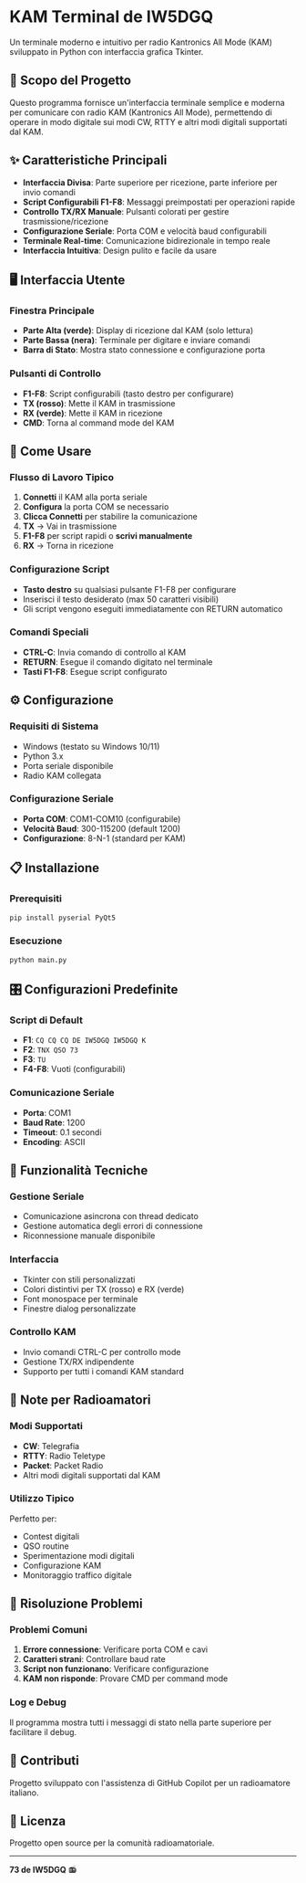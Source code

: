 # KAM Terminal de IW5DGQ

Un terminale moderno e intuitivo per radio Kantronics All Mode (KAM) sviluppato in Python con interfaccia grafica Tkinter.

## 🎯 Scopo del Progetto

Questo programma fornisce un'interfaccia terminale semplice e moderna per comunicare con radio KAM (Kantronics All Mode), permettendo di operare in modo digitale sui modi CW, RTTY e altri modi digitali supportati dal KAM.

## ✨ Caratteristiche Principali

- **Interfaccia Divisa**: Parte superiore per ricezione, parte inferiore per invio comandi
- **Script Configurabili F1-F8**: Messaggi preimpostati per operazioni rapide
- **Controllo TX/RX Manuale**: Pulsanti colorati per gestire trasmissione/ricezione
- **Configurazione Seriale**: Porta COM e velocità baud configurabili
- **Terminale Real-time**: Comunicazione bidirezionale in tempo reale
- **Interfaccia Intuitiva**: Design pulito e facile da usare

## 🖥️ Interfaccia Utente

### Finestra Principale
- **Parte Alta (verde)**: Display di ricezione dal KAM (solo lettura)
- **Parte Bassa (nera)**: Terminale per digitare e inviare comandi
- **Barra di Stato**: Mostra stato connessione e configurazione porta

### Pulsanti di Controllo
- **F1-F8**: Script configurabili (tasto destro per configurare)
- **TX (rosso)**: Mette il KAM in trasmissione
- **RX (verde)**: Mette il KAM in ricezione
- **CMD**: Torna al command mode del KAM

## 🚀 Come Usare

### Flusso di Lavoro Tipico
1. **Connetti** il KAM alla porta seriale
2. **Configura** la porta COM se necessario
3. **Clicca Connetti** per stabilire la comunicazione
4. **TX** → Vai in trasmissione
5. **F1-F8** per script rapidi o **scrivi manualmente**
6. **RX** → Torna in ricezione

### Configurazione Script
- **Tasto destro** su qualsiasi pulsante F1-F8 per configurare
- Inserisci il testo desiderato (max 50 caratteri visibili)
- Gli script vengono eseguiti immediatamente con RETURN automatico

### Comandi Speciali
- **CTRL-C**: Invia comando di controllo al KAM
- **RETURN**: Esegue il comando digitato nel terminale
- **Tasti F1-F8**: Esegue script configurato

## ⚙️ Configurazione

### Requisiti di Sistema
- Windows (testato su Windows 10/11)
- Python 3.x
- Porta seriale disponibile
- Radio KAM collegata

### Configurazione Seriale
- **Porta COM**: COM1-COM10 (configurabile)
- **Velocità Baud**: 300-115200 (default 1200)
- **Configurazione**: 8-N-1 (standard per KAM)

## 📋 Installazione

### Prerequisiti
```bash
pip install pyserial PyQt5
```

### Esecuzione
```bash
python main.py
```

## 🎛️ Configurazioni Predefinite

### Script di Default
- **F1**: `CQ CQ CQ DE IW5DGQ IW5DGQ K`
- **F2**: `TNX QSO 73`
- **F3**: `TU`
- **F4-F8**: Vuoti (configurabili)

### Comunicazione Seriale
- **Porta**: COM1
- **Baud Rate**: 1200
- **Timeout**: 0.1 secondi
- **Encoding**: ASCII

## 🔧 Funzionalità Tecniche

### Gestione Seriale
- Comunicazione asincrona con thread dedicato
- Gestione automatica degli errori di connessione
- Riconnessione manuale disponibile

### Interfaccia
- Tkinter con stili personalizzati
- Colori distintivi per TX (rosso) e RX (verde)
- Font monospace per terminale
- Finestre dialog personalizzate

### Controllo KAM
- Invio comandi CTRL-C per controllo mode
- Gestione TX/RX indipendente
- Supporto per tutti i comandi KAM standard

## 📝 Note per Radioamatori

### Modi Supportati
- **CW**: Telegrafia
- **RTTY**: Radio Teletype
- **Packet**: Packet Radio
- Altri modi digitali supportati dal KAM

### Utilizzo Tipico
Perfetto per:
- Contest digitali
- QSO routine
- Sperimentazione modi digitali
- Configurazione KAM
- Monitoraggio traffico digitale

## 🐛 Risoluzione Problemi

### Problemi Comuni
1. **Errore connessione**: Verificare porta COM e cavi
2. **Caratteri strani**: Controllare baud rate
3. **Script non funzionano**: Verificare configurazione
4. **KAM non risponde**: Provare CMD per command mode

### Log e Debug
Il programma mostra tutti i messaggi di stato nella parte superiore per facilitare il debug.

## 👥 Contributi

Progetto sviluppato con l'assistenza di GitHub Copilot per un radioamatore italiano.

## 📄 Licenza

Progetto open source per la comunità radioamatoriale.

---

**73 de IW5DGQ** 📻
